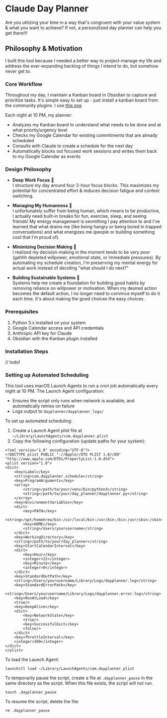 # Claude Day Planner

Are you utilizing your time in a way that's congruent with your value system & what you want to achieve? If not, a personzlized day planner can help you get there!!! 

## Philosophy & Motivation
I built this tool because I needed a better way to project-manage my life and address the ever-expanding backlog of things I intend to do, but somehow never get to. 

### Core Workflow
Throughout my day, I maintain a Kanban board in Obsidian to capture and prioritize tasks. It's simple easy to set up - just install a kanban board from the community plugins. I use [this one](https://github.com/mgmeyers/obsidian-kanban)

Each night at 10 PM, my planner:

- Analyzes my Kanban board to understand what needs to be done and at what priority/urgency level
- Checks my Google Calendar for existing commitments that are already scheduled
- Consults with Claude to create a schedule for the next day
- Automatically blocks out focused work sessions and writes them back to my Google Calendar as events


### Design Philosophy

- **Deep Work Focus** 🧠  
I structure my day around four 2-hour focus blocks. This maximizes my potential for concentrated effort & reduces decision fatigue and context switching.

- **Managing My Humanness** 🤖  
I unfortunately suffer from being human, which means to be productive, I actually need built-in breaks for fun, exercise, sleep, and seeing friends! My energy management is seomthing I pay attention to and I've learned that what drains me (like being hangry or being bored in trapped conversations) and what energizes me (people or building something cool that I'm proud of).

- **Minimizing Decision Making** 🧩  
I realized my decision-making in the moment tends to be very poor (gahhh depleted willpower, emotional state, or immediate pressures). By automating my schedule creation, I'm preserving my mental energy for actual work instead of deciding "what should I do next?"

- **Building Sustainable Systems** 🔄  
Systems help me create a foundation for building good habits by removing reliance on willpower or motivation. When my desired action becomes the default action, I no longer need to convince myself to do it each time. It's about making the good choices the easy choices.

### Prerequisites

1. Python 3.x installed on your system
2. Google Calendar access and API credentials
3. Anthropic API key for Claude
4. Obsidian with the Kanban plugin installed

### Installation Steps

// todo! 



### Setting up Automated Scheduling

This tool uses macOS Launch Agents to run a cron job automatically every night at 10 PM. The Launch Agent configuration:

- Ensures the script only runs when network is available, and automatically retries on failure
- Logs output to `dayplanner/dayplanner_logs/`

To set up automated scheduling:

1. Create a Launch Agent plist file at `~/Library/LaunchAgents/com.dayplanner.plist`
2. Copy the following configuration (update paths for your system):

```
<?xml version="1.0" encoding="UTF-8"?>
<!DOCTYPE plist PUBLIC "-//Apple//DTD PLIST 1.0//EN" "http://www.apple.com/DTDs/PropertyList-1.0.dtd">
<plist version="1.0">
<dict>
    <key>Label</key>
    <string>com.dayplanner.schedule</string>
    <key>ProgramArguments</key>
    <array>
        <string>/path/to/your/venv/bin/python3</string>
        <string>/path/to/your/day_planner/dayplanner.py</string>
    </array>
    <key>EnvironmentVariables</key>
    <dict>
        <key>PATH</key>
        <string>/opt/homebrew/bin:/usr/local/bin:/usr/bin:/bin:/usr/sbin:/sbin</string>
        <key>HOME</key>
        <string>/Users/yourusername</string>
    </dict>
    <key>WorkingDirectory</key>
    <string>/path/to/your/day_planner</string>
    <key>StartCalendarInterval</key>
    <dict>
        <key>Hour</key>
        <integer>22</integer>
        <key>Minute</key>
        <integer>0</integer>
    </dict>
    <key>StandardOutPath</key>
    <string>/Users/yourusername/Library/Logs/dayplanner.log</string>
    <key>StandardErrorPath</key>
    <string>/Users/yourusername/Library/Logs/dayplanner.error.log</string>
    <key>RunAtLoad</key>
    <true/>
    <key>KeepAlive</key>
    <dict>
        <key>NetworkState</key>
        <true/>
        <key>SuccessfulExit</key>
        <false/>
    </dict>
    <key>ThrottleInterval</key>
    <integer>300</integer>
</dict>
</plist>
```

To load the Launch Agent:

```
launchctl load ~/Library/LaunchAgents/com.dayplanner.plist
```

To temporarily pause the script, create a file at `.dayplanner_pause` in the same directory as the script. When this file exists, the script will not run.

```
touch .dayplanner_pause
```

To resume the script, delete the file:

```
rm .dayplanner_pause
```


